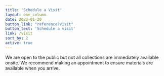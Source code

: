 ```yaml
---
title: 'Schedule a Visit'
layout: one_column
date: 2023-01-20
button_link: "reference?visit"
button_text: 'Schedule a visit'
link: /visit
sort_by: 2
active: true
---
```


We are open to the public but not all collections are immediately available onsite. We recommend making an appointment to ensure materials are available when you arrive.

